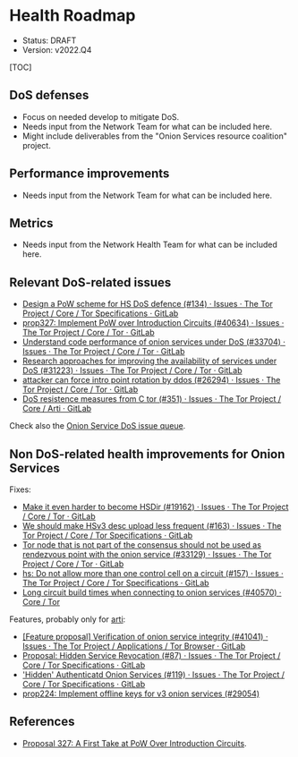 # Health Roadmap

* Status: DRAFT
* Version: v2022.Q4

[TOC]

## DoS defenses

* Focus on needed develop to mitigate DoS.
* Needs input from the Network Team for what can be included here.
* Might include deliverables from the "Onion Services resource coalition"
  project.

## Performance improvements

* Needs input from the Network Team for what can be included here.

## Metrics

* Needs input from the Network Health Team for what can be included here.

## Relevant DoS-related issues

* [Design a PoW scheme for HS DoS defence (#134) · Issues · The Tor Project / Core / Tor Specifications · GitLab](https://gitlab.torproject.org/tpo/core/torspec/-/issues/134 "Design a PoW scheme for HS DoS defence")
* [prop327: Implement PoW over Introduction Circuits (#40634) · Issues · The Tor Project / Core / Tor · GitLab](https://gitlab.torproject.org/tpo/core/tor/-/issues/40634 "prop327: Implement PoW over Introduction Circuits")
* [Understand code performance of onion services under DoS (#33704) · Issues · The Tor Project / Core / Tor · GitLab](https://gitlab.torproject.org/tpo/core/tor/-/issues/33704 "Understand code performance of onion services under DoS")
* [Research  approaches for improving the availability of services under DoS  (#31223) · Issues · The Tor Project / Core / Tor · GitLab](https://gitlab.torproject.org/tpo/core/tor/-/issues/31223 "Research approaches for improving the availability of services under DoS")
* [attacker can force intro point rotation by ddos (#26294) · Issues · The Tor Project / Core / Tor · GitLab](https://gitlab.torproject.org/tpo/core/tor/-/issues/26294 "attacker can force intro point rotation by ddos")
* [DoS resistence measures from C tor (#351) · Issues · The Tor Project / Core / Arti · GitLab](https://gitlab.torproject.org/tpo/core/arti/-/issues/351 "DoS resistence measures from C tor")

Check also the [Onion Service DoS issue
queue](https://gitlab.torproject.org/groups/tpo/-/issues/?sort=created_date&state=opened&label_name%5B%5D=DoS&label_name%5B%5D=Onion%20Services&first_page_size=20).

## Non DoS-related health improvements for Onion Services

Fixes:

* [Make it even harder to become HSDir (#19162) · Issues · The Tor Project / Core / Tor · GitLab](https://gitlab.torproject.org/tpo/core/tor/-/issues/19162 "Make it even harder to become HSDir")
* [We should make HSv3 desc upload less frequent (#163) · Issues · The Tor Project / Core / Tor Specifications · GitLab](https://gitlab.torproject.org/tpo/core/torspec/-/issues/163 "We should make HSv3 desc upload less frequent")
* [Tor  node that is not part of the consensus should not be used as rendezvous  point with the onion service (#33129) · Issues · The Tor Project / Core  / Tor · GitLab](https://gitlab.torproject.org/tpo/core/tor/-/issues/33129 "Tor node that is not part of the consensus should not be used as rendezvous point with the onion service")
* [hs: Do not allow more than one control cell on a circuit (#157) · Issues · The Tor Project / Core / Tor Specifications · GitLab](https://gitlab.torproject.org/tpo/core/torspec/-/issues/157 "hs: Do not allow more than one control cell on a circuit")
* [Long circuit build times when connecting to onion services (#40570) · Core / Tor](https://gitlab.torproject.org/tpo/core/tor/-/issues/40570)

Features, probably only for [arti](https://gitlab.torproject.org/tpo/core/arti/):

* [\[Feature  proposal\] Verification of onion service integrity (#41041) · Issues ·  The Tor Project / Applications / Tor Browser · GitLab](https://gitlab.torproject.org/tpo/applications/tor-browser/-/issues/41041 "[Feature proposal] Verification of onion service integrity")
* [Proposal: Hidden Service Revocation (#87) · Issues · The Tor Project / Core / Tor Specifications · GitLab](https://gitlab.torproject.org/tpo/core/torspec/-/issues/87 "Proposal: Hidden Service Revocation")
* ['Hidden' Authenticatd Onion Services (#119) · Issues · The Tor Project / Core / Tor Specifications · GitLab](https://gitlab.torproject.org/tpo/core/torspec/-/issues/119 "'Hidden' Authenticatd Onion Services")
* [prop224: Implement offline keys for v3 onion services (#29054)](https://gitlab.torproject.org/tpo/core/tor/-/issues/29054 "prop224: Implement offline keys for v3 onion services")

## References

* [Proposal 327: A First Take at PoW Over Introduction Circuits](https://gitlab.torproject.org/tpo/core/torspec/-/blob/main/proposals/327-pow-over-intro.txt).
